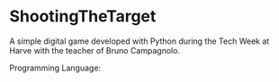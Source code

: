 <h1>ShootingTheTarget</h1>
<p>A simple digital game developed with Python during the Tech Week at Harve with the teacher of Bruno Campagnolo.</p>

<p>Programming Language:<p>


